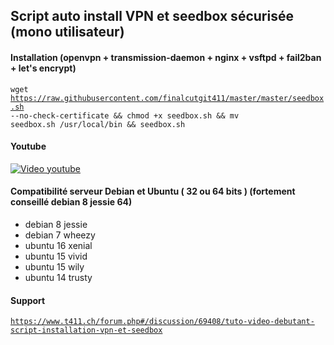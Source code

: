 ## Script auto install VPN et seedbox sécurisée (mono utilisateur)
#### Installation (openvpn + transmission-daemon + nginx + vsftpd + fail2ban + let's encrypt)
<code>wget https://raw.githubusercontent.com/finalcutgit411/master/master/seedbox.sh --no-check-certificate && chmod +x seedbox.sh && mv seedbox.sh /usr/local/bin && seedbox.sh</code>

#### Youtube
[![Video youtube](http://img15.hostingpics.net/pics/901427seedbox.jpg)](https://youtu.be/CRw4nTvR8ng "Video youtube")

#### Compatibilité serveur Debian et Ubuntu ( 32 ou 64 bits ) (fortement conseillé debian 8 jessie 64)
 * debian 8  jessie
 * debian 7  wheezy
 * ubuntu 16 xenial
 * ubuntu 15 vivid
 * ubuntu 15 wily
 * ubuntu 14 trusty

#### Support
<code>https://www.t411.ch/forum.php#/discussion/69408/tuto-video-debutant-script-installation-vpn-et-seedbox</code>
